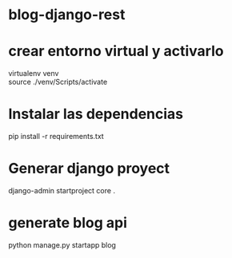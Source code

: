 # blog-django-rest

# crear entorno virtual y activarlo

virtualenv venv  
source ./venv/Scripts/activate

# Instalar las dependencias

pip install -r requirements.txt

# Generar django proyect

django-admin startproject core .

# generate blog api

python manage.py startapp blog
